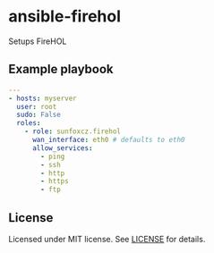 # ansible-firehol

Setups FireHOL

## Example playbook

```yaml
---
- hosts: myserver
  user: root
  sudo: False
  roles:
    - role: sunfoxcz.firehol
      wan_interface: eth0 # defaults to eth0
      allow_services:
        - ping
        - ssh
        - http
        - https
        - ftp
```

## License

Licensed under MIT license. See [LICENSE](LICENSE.md) for details.

